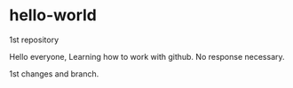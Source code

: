 # hello-world
1st repository

Hello everyone,
Learning how to work with github. No response necessary. 

1st changes and branch.
